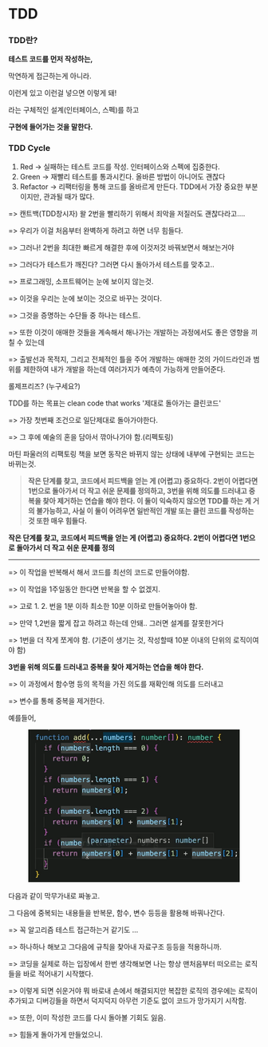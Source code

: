 # TDD

### **TDD란?**

**테스트 코드를 먼저 작성하는,**&#x20;

막연하게 접근하는게 아니라.&#x20;

이런게 있고 이런걸 넣으면 이렇게 돼!&#x20;

라는 구체적인 설계(인터페이스, 스펙)를 하고&#x20;

**구현에 들어가는 것을 말한다.**



### TDD Cycle

1. Red -> 실패하는 테스트 코드를 작성. 인터페이스와 스펙에 집중한다.
2. Green -> 재빨리 테스트를 통과시킨다. 올바른 방법이 아니어도 괜찮다
3. Refactor -> 리팩터링을 통해 코드를 올바르게 만든다. TDD에서 가장 중요한 부분이지만, 관과될 때가 많다.

\=> 캔트백(TDD창시자) 왈 2번을 빨리하기 위해서 죄악을 저질러도 괜찮다라고....

\=> 우리가 이걸 처음부터 완벽하게 하려고 하면 너무 힘들다.

\=> 그러나! 2번을 최대한 빠르게 해결한 후에 이것저것 바꿔보면서 해보는거야

\=> 그러다가 테스트가 깨진다? 그러면 다시 돌아가서 테스트를 맞추고..



\=> 프로그래밍, 소프트웨어는 눈에 보이지 않는것.

\=> 이것을 우리는 눈에 보이는 것으로 바꾸는 것이다.

\=> 그것을 증명하는 수단들 중 하나는 테스트.

\=> 또한 이것이 애매한 것들을 계속해서 해나가는 개발하는 과정에서도 좋은 영향을 끼칠 수 있는데

\=> 출발선과 목적지, 그리고 전체적인 틀을 주어 개발하는 애매한 것의 가이드라인과 범위를 제한하여 내가 개발을 하는데 여러가지가 예측이 가능하게 만들어준다.



롤제프리즈? (누구세요?)

TDD를 하는 목표는 clean code that works  '제대로 돌아가는 클린코드'

\=> 가장 첫번째 조건으로 일단제대로 돌아가야한다.

\=> 그 후에 예술의 혼을 담아서 깎아나가야 함.(리펙토링)



마틴 파울러의 리팩토링 책을 보면 동작은 바뀌지 않는 상태에 내부에 구현되는 코드는 바뀌는것.



> **작은 단계를 찾고, 코드에서 피드백을 얻는 게 (어렵고) 중요하다. 2번이 어렵다면 1번으로 돌아가서 더 작고 쉬운 문제를 정의하고, 3번을 위해 의도를 드러내고 중복을 찾아 제거하는 연습을 해야 한다. 이 둘이 익숙하지 않으면 TDD를 하는 게 거의 불가능하고, 사실 이 둘이 어려우면 일반적인 개발 또는 클린 코드를 작성하는 것 또한 매우 힘들다.**



**작은 단계를 찾고, 코드에서 피드백을 얻는 게 (어렵고) 중요하다. 2번이 어렵다면 1번으로 돌아가서 더 작고 쉬운 문제를 정의**

****

\=>  이 작업을 반복해서 해서 코드를 최선의 코드로 만들어야함.

\=> 이 작업을 1주일동안 한다면 반복을 할 수 없겠지.

\=> 고로 1. 2. 번을 1분 이하 최소한 10분 이하로 만들어놓아야 함.

\=> 만약 1,2번을 짧게 잡고 하려고 하는데 안돼.. 그러면 설계를 잘못한거다&#x20;

\=> 1번을 더 작게 쪼게야 함. (기준이 생기는 것, 작성할때 10분 이내의 단위의 로직이여야 함)



**3번을 위해 의도를 드러내고 중복을 찾아 제거하는 연습을 해야 한다.**

\=> 이 과정에서 함수명 등의 목적을 가진 의도를 재확인해 의도를 드러내고

\=>  변수를 통해 중복을 제거한다.



예를들어,

<figure><img src="../.gitbook/assets/image (3) (3).png" alt=""><figcaption></figcaption></figure>

다음과 같이 막무가내로 짜놓고.

그 다음에 중복되는 내용들을 반복문, 함수, 변수 등등을 활용해 바꿔나간다.

\=> 꼭 알고리즘 테스트 접근하는거 같기도 ...

\=> 하나하나 해보고 그다음에 규칙을 찾아내 자료구조 등등을 적용하니까.



\=> 코딩을 실제로 하는 입장에서 한번 생각해보면 나는 항상 맨처음부터 떠오르는 로직들을 바로 적어내기 시작했다.

\=> 이렇게 되면 쉬운거야 뭐 바로내 손에서 해결되지만 복잡한 로직의 경우에는 로직이 추가되고 디버깅들을 하면서 덕지덕지 아무런 기준도 없이 코드가 망가지기 시작함.

\=> 또한, 이미 작성한 코드를 다시 돌아볼 기회도 잃음.

\=> 힘들게 돌아가게 만들었으니.













